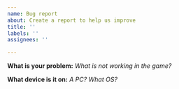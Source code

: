 ```yaml
---
name: Bug report
about: Create a report to help us improve
title: ''
labels: ''
assignees: ''

---
```


**What is your problem:**
*What is not working in the game?*

**What device is it on:**
*A PC? What OS?*
